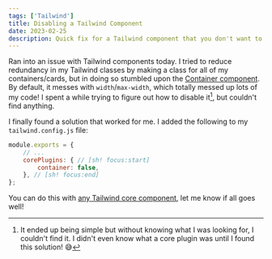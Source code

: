 ```yaml
---
tags: ['Tailwind']
title: Disabling a Tailwind Component
date: 2023-02-25
description: Quick fix for a Tailwind component that you don't want to use.
---
```


Ran into an issue with Tailwind components today. I tried to reduce redundancy in my Tailwind classes by making a class for all of my containers/cards, but in doing so stumbled upon the [Container component](https://tailwindcss.com/docs/container). By default, it messes with `width`/`max-width`, which totally messed up lots of my code! I spent a while trying to figure out how to disable it[^1], but couldn't find anything. 

I finally found a solution that worked for me. I added the following to my `tailwind.config.js` file:

```js
module.exports = {
    // ...
    corePlugins: { // [sh! focus:start]
        container: false,
    }, // [sh! focus:end]
};
```

You can do this with [any Tailwind core component](https://tailwindcss.com/docs/container), let me know if all goes well!

[^1]: It ended up being simple but without knowing what I was looking for, I couldn't find it. I didn't even know what a core plugin was until I found this solution! :sweat_smile: